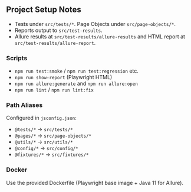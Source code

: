 ## Project Setup Notes

- Tests under `src/tests/*`. Page Objects under `src/page-objects/*`.
- Reports output to `src/test-results`.
- Allure results at `src/test-results/allure-results` and HTML report at `src/test-results/allure-report`.

### Scripts

- `npm run test:smoke` / `npm run test:regression` etc.
- `npm run show-report` (Playwright HTML)
- `npm run allure:generate` and `npm run allure:open`
- `npm run lint` / `npm run lint:fix`

### Path Aliases

Configured in `jsconfig.json`:
- `@tests/*` -> `src/tests/*`
- `@pages/*` -> `src/page-objects/*`
- `@utils/*` -> `src/utils/*`
- `@config/*` -> `src/config/*`
- `@fixtures/*` -> `src/fixtures/*`

### Docker

Use the provided Dockerfile (Playwright base image + Java 11 for Allure).

